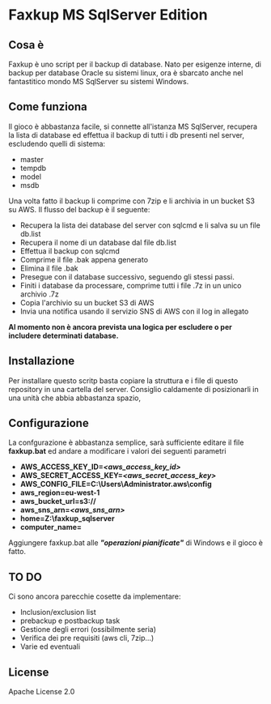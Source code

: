 # Faxkup MS SqlServer Edition

## Cosa è
Faxkup è uno script per il backup di database. 
Nato per esigenze interne, di backup per database Oracle su sistemi linux, 
ora è sbarcato anche nel fantastitico mondo MS SqlServer su sistemi Windows.

## Come funziona
Il gioco è abbastanza facile, si connette all'istanza MS SqlServer, recupera la lista di database ed effettua il backup di tutti i db presenti nel server, escludendo quelli di sistema: 
  - master
  - tempdb
  - model
  - msdb

Una volta fatto il backup li comprime con 7zip e li archivia in un bucket S3 su AWS.
Il flusso del backup è il seguente:
- Recupera la lista dei database del server con sqlcmd e li salva su un file db.list
- Recupera il nome di un database dal file db.list
- Effettua il backup con sqlcmd
- Comprime il file .bak appena generato
- Elimina il file .bak
- Presegue con il database successivo, seguendo gli stessi passi.
- Finiti i database da processare, comprime tutti i file .7z in un unico archivio .7z
- Copia l'archivio su un bucket S3 di AWS
- Invia una notifica usando il servizio SNS di AWS con il log in allegato

__Al momento non è ancora prevista una logica per escludere o per includere determinati database.__

## Installazione
Per installare questo scritp basta copiare la struttura e i file di questo repository in una cartella del server. 
Consiglio caldamente di posizionarli in una unità che abbia abbastanza spazio, 

## Configurazione
La confgurazione è abbastanza semplice, sarà sufficiente editare il file **faxkup.bat** ed andare a modificare i valori dei seguenti parametri
- **AWS_ACCESS_KEY_ID=_<aws_access_key_id>_**
- **AWS_SECRET_ACCESS_KEY=_<aws_secret_access_key>_**
- **AWS_CONFIG_FILE=C:\Users\Administrator\.aws\config**
- **aws_region=eu-west-1**
- **aws_bucket_url=s3://_<bucketname>_**
- **aws_sns_arn=_<aws_sns_arn>_**
- **home=Z:\faxkup_sqlserver**
- **computer_name=_<COMPUTERNAME>_**

Aggiungere faxkup.bat alle _**"operazioni pianificate"**_ di Windows e il gioco è fatto.

## TO DO
Ci sono ancora parecchie cosette da implementare:
- Inclusion/exclusion list
- prebackup e postbackup task
- Gestione degli errori (ossibilmente seria)
- Verifica dei pre requisiti (aws cli, 7zip...)
- Varie ed eventuali

License
----

Apache License 2.0
